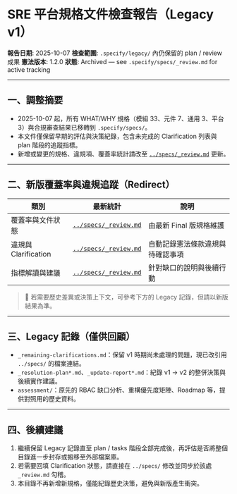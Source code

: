 # SRE 平台規格文件檢查報告（Legacy v1）

**報告日期**: 2025-10-07
**檢查範圍**: `.specify/legacy/` 內仍保留的 plan / review 成果
**憲法版本**: 1.2.0
**狀態**: Archived — see `.specify/specs/_review.md` for active tracking

---

## 一、調整摘要

- 2025-10-07 起，所有 WHAT/WHY 規格（模組 33、元件 7、通用 3、平台 3）與合規審查結果已移轉到 `.specify/specs/`。
- 本文件僅保留早期的評估與決策紀錄，包含未完成的 Clarification 列表與 plan 階段的追蹤指標。
- 新增或變更的規格、違規項、覆蓋率統計請改至 [`../specs/_review.md`](../specs/_review.md) 更新。

---

## 二、新版覆蓋率與違規追蹤（Redirect）

| 類別 | 最新統計 | 說明 |
|------|-----------|------|
| 覆蓋率與文件狀態 | [`../specs/_review.md`](../specs/_review.md#一-覆蓋率總覽) | 由最新 Final 版規格維護 |
| 違規與 Clarification | [`../specs/_review.md`](../specs/_review.md#二-違規追蹤與待補項) | 自動記錄憲法條款違規與待確認事項 |
| 指標解讀與建議 | [`../specs/_review.md`](../specs/_review.md#三-審查觀察) | 針對缺口的說明與後續行動 |

> 📌 若需要歷史差異或決策上下文，可參考下方的 Legacy 記錄，但請以新版結果為準。

---

## 三、Legacy 記錄（僅供回顧）

- `_remaining-clarifications.md`：保留 v1 時期尚未處理的問題，現已改引用 `../specs/` 的檔案連結。
- `_resolution-plan*.md`、`_update-report*.md`：紀錄 v1 → v2 的整併決策與後續實作建議。
- `assessment/`：原先的 RBAC 缺口分析、重構優先度矩陣、Roadmap 等，提供對照用的歷史資料。

---

## 四、後續建議

1. 繼續保留 Legacy 記錄直至 plan / tasks 階段全部完成後，再評估是否將整個目錄進一步封存或搬移至外部檔案庫。
2. 若需要回填 Clarification 狀態，請直接在 `../specs/` 修改並同步於該處 `_review.md` 勾稽。
3. 本目錄不再新增新規格，僅能紀錄歷史決策，避免與新版產生衝突。
